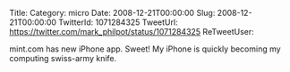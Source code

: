 Title: 
Category: micro
Date: 2008-12-21T00:00:00
Slug: 2008-12-21T00:00:00
TwitterId: 1071284325
TweetUrl: https://twitter.com/mark_philpot/status/1071284325
ReTweetUser: 

mint.com has new iPhone app. Sweet! My iPhone is quickly becoming my computing swiss-army knife.